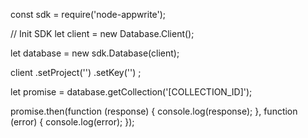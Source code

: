 const sdk = require('node-appwrite');

// Init SDK
let client = new Database.Client();

let database = new sdk.Database(client);

client
    .setProject('')
    .setKey('')
;

let promise = database.getCollection('[COLLECTION_ID]');

promise.then(function (response) {
    console.log(response);
}, function (error) {
    console.log(error);
});